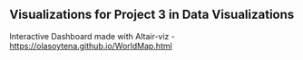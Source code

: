 ## Visualizations for Project 3 in Data Visualizations


Interactive Dashboard made with Altair-viz - https://olasoytena.github.io/WorldMap.html
